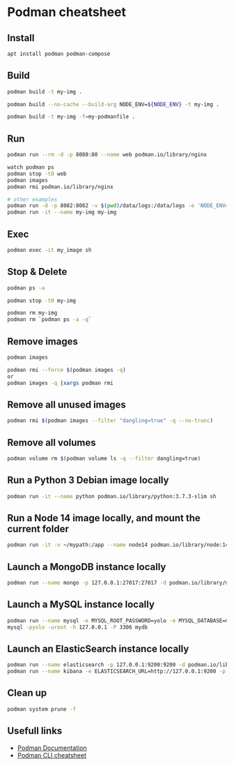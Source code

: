 # Podman cheatsheet

## Install
```bash
apt install podman podman-compose
```

## Build
```bash
podman build -t my-img .

podman build --no-cache --build-arg NODE_ENV=${NODE_ENV} -t my-img .

podman build -t my-img -f=my-podmanfile .
```

## Run
```bash
podman run --rm -d -p 8080:80 --name web podman.io/library/nginx

watch podman ps
podman stop -t0 web
podman images
podman rmi podman.io/library/nginx

# other examples
podman run -d -p 8082:8082 -v $(pwd)/data/logs:/data/logs -e 'NODE_ENV=dev' --name my-img my-img
podman run -it --name my-img my-img
```

## Exec
```bash
podman exec -it my_image sh
```

## Stop & Delete
```bash
podman ps -a

podman stop -t0 my-img

podman rm my-img
podman rm `podman ps -a -q`
```

## Remove images
```bash
podman images

podman rmi --force $(podman images -q)
or
podman images -q |xargs podman rmi
```

## Remove all unused images
```bash
podman rmi $(podman images --filter "dangling=true" -q --no-trunc)
```

## Remove all volumes
```bash
podman volume rm $(podman volume ls -q --filter dangling=true)
```

## Run a Python 3 Debian image locally
```bash
podman run -it --name python podman.io/library/python:3.7.3-slim sh
```

## Run a Node 14 image locally, and mount the current folder
```bash
podman run -it -v ~/mypath:/app --name node14 podman.io/library/node:14.17.5-bullseye-slim sh
```

## Launch a MongoDB instance locally
```bash
podman run --name mongo -p 127.0.0.1:27017:27017 -d podman.io/library/mongo
```

## Launch a MySQL instance locally
```bash
podman run --name mysql -e MYSQL_ROOT_PASSWORD=yolo -e MYSQL_DATABASE=mydb -p 127.0.0.1:3306:3306 -d podman.io/library/mysql:5.6.39
mysql -pyolo -uroot -h 127.0.0.1 -P 3306 mydb
```

## Launch an ElasticSearch instance locally
```bash
podman run --name elasticsearch -p 127.0.0.1:9200:9200 -d podman.io/library/elasticsearch
podman run --name kibana -e ELASTICSEARCH_URL=http://127.0.0.1:9200 -p 5601:5601 -d podman.io/library/kibana:latest
```

## Clean up
```bash
podman system prune -f
```

## Usefull links
* [Podman Documentation](https://docs.podman.io/en/latest/)
* [Podman CLI cheatsheet](https://mpolinowski.github.io/docs/DevOps/Linux/2019-09-25--podman-cheat-sheet/2019-09-25/)

